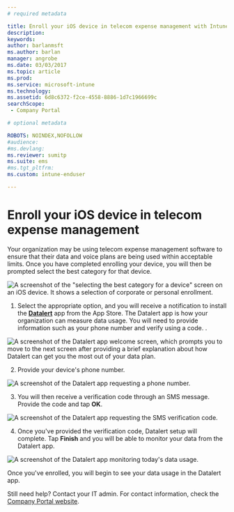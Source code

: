 ```yaml
---
# required metadata

title: Enroll your iOS device in telecom expense management with Intune
description:
keywords:
author: barlanmsft
ms.author: barlan
manager: angrobe
ms.date: 03/03/2017
ms.topic: article
ms.prod:
ms.service: microsoft-intune
ms.technology:
ms.assetid: 6d8c6372-f2ce-4558-8886-1d7c1966699c
searchScope:
 - Company Portal

# optional metadata

ROBOTS: NOINDEX,NOFOLLOW
#audience:
#ms.devlang:
ms.reviewer: sumitp
ms.suite: ems
#ms.tgt_pltfrm:
ms.custom: intune-enduser

---
```


# Enroll your iOS device in telecom expense management

Your organization may be using telecom expense management software to ensure that their data and voice plans are being used within acceptable limits. Once you have completed enrolling your device, you will then be prompted select the best category for that device.

  ![A screenshot of the "selecting the best category for a device" screen on an iOS device. It shows a selection of corporate or personal enrollment.](./media/ios-enroll-10-tem-select-best-category.png)

1. Select the appropriate option, and you will receive a notification to install the [__Datalert__](https://itunes.apple.com/us/app/datalert/id771029268?mt=8) app from the App Store. The Datalert app is how your organization can measure data usage. You will need to provide information such as your phone number and verify using a code. .

  ![A screenshot of the Datalert app welcome screen, which prompts you to move to the next screen after providing a brief explanation about how Datalert can get you the most out of your data plan.](./media/ios-enroll-11-tem-datalert-setup.png)

2. Provide your device's phone number.

  ![A screenshot of the Datalert app requesting a phone number.](./media/ios-enroll-12-tem-datalert-phone-number.png)

3. You will then receive a verification code through an SMS message. Provide the code and tap __OK__.

  ![A screenshot of the Datalert app requesting the SMS verification code.](./media/ios-enroll-13-tem-datalert-sms.png)

4. Once you've provided the verification code, Datalert setup will complete. Tap __Finish__ and you will be able to monitor your data from the Datalert app.

  ![A screenshot of the Datalert app monitoring today's data usage.](./media/ios-enroll-14-tem-datalert-monitoring-active.png)

Once you've enrolled, you will begin to see your data usage in the Datalert app.

Still need help? Contact your IT admin. For contact information, check the [Company Portal website](http://portal.manage.microsoft.com).
